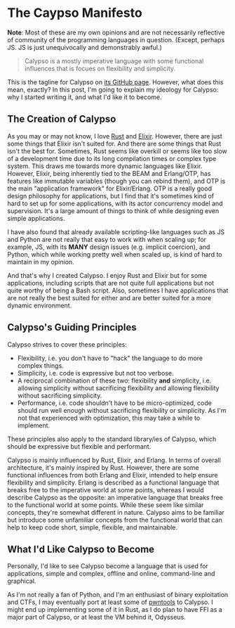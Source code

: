 # The Caypso Manifesto

**Note**: Most of these are my own opinions and are not necessarily reflective of
community of the programming languages in question. (Except, perhaps JS. JS is
just unequivocally and demonstrably awful.)

> Calypso is a mostly imperative language with some functional influences that
> is focues on flexibility and simplicity.

This is the tagline for Calypso on [its GitHub page][cal-gh]. However, what does
this mean, exactly? In this post, I'm going to explain my ideology for Calypso:
why I started writing it, and what I'd like it to become.

## The Creation of Calypso

As you may or may not know, I love [Rust] and [Elixir]. However, there are just
some things that Elixir isn't suited for. And there are some things that Rust
isn't the best for. Sometimes, Rust seems like overkill or seems like too slow
of a development time due to its long compilation times or complex type system.
This draws me towards more dynamic languages like Elixir. However, Elixir, being
inherently tied to the BEAM and Erlang/OTP, has features like immutable
variables (though you can rebind them), and OTP is the main "application
framework" for Elixir/Erlang. OTP is a really good design philosophy for
applications, but I find that it's sometimes kind of hard to set up for some
applications, with its actor concurrency model and supervision. It's a large
amount of things to think of while designing even simple applications.

I have also found that already available scripting-like languages such as JS and
Python are not really that easy to work with when scaling up; for example, JS,
with its **MANY** design issues (e.g. implicit coercion), and Python, which
while working pretty well when scaled up, is kind of hard to maintain in my
opinion.

And that's why I created Calypso. I enjoy Rust and Elixir but for some
applications, including scripts that are not quite full applications but not
quite worthy of being a Bash script. Also, sometimes I have applications that
are not really the best suited for either and are better suited for a more
dynamic environment. 

## Calypso's Guiding Principles

Calypso strives to cover these principles:
- Flexibility, i.e. you don't have to "hack" the language to do more complex
    things.
- Simplicity, i.e. code is expressive but not too verbose.
- A reciprocal combination of these two: flexibility **and** simplicity, i.e.
    allowing simplicity without sacrificing flexibility and allowing flexibility
    without sacrificing simplicity.
- Performance, i.e. code shouldn't have to be micro-optimized, code should run
    well enough without sacrificing flexibility or simplicity. As I'm not that
    experienced with optimization, this may take a while to implement.

These principles also apply to the standard library/ies of Calypso, which should
be expressive but flexible and performant.

Calypso is mainly influenced by Rust, Elixir, and Erlang. In terms of overall
architecture, it's mainly inspired by Rust. However, there are some functional
influences from both Erlang and Elixir, intended to help ensure flexibility and
simplicity. Erlang is described as a functional language that breaks free to the
imperative world at some points, whereas I would describe Calypso as the
opposite: an imperative language that breaks free to the functional world at
some points. While these seem like similar concepts, they're somewhat different
in nature. Calypso aims to be familiar but introduce some unfamiliar concepts
from the functional world that can help to keep code short, simple, flexible,
and maintainable.

## What I'd Like Calypso to Become

Personally, I'd like to see Calypso become a language that is used for
applications, simple and complex, offline and online, command-line and
graphical.

As I'm not really a fan of Python, and I'm an enthusiast of binary exploitation
and CTFs, I may eventually port at least some of [pwntools] to Calypso. I might
end up implementing some of it in Rust, as I do plan to have FFI as a major part
of Calypso, or at least the VM behind it, Odysseus.

[cal-gh]: https://github.com/calypso-lang/calypso
[Rust]: https://rust-lang.org
[Elixir]: https://elixir-lang.org
[pwntools]: https://github.com/Gallopsled/pwntools#readme
